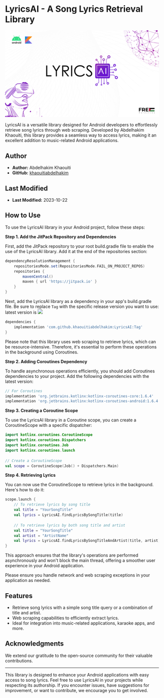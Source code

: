 # LyricsAI - A Song Lyrics Retrieval Library

![alt text](https://github.com/khaouitiabdelhakim/LyricsAI/blob/master/LyricsAI.png)

LyricsAI is a versatile library designed for Android developers to effortlessly retrieve song lyrics through web scraping. Developed by Abdelhakim Khaouiti, this library provides a seamless way to access lyrics, making it an excellent addition to music-related Android applications.

## Author

- **Author:** Abdelhakim Khaouiti
- **GitHub:** [khaouitiabdelhakim](https://github.com/khaouitiabdelhakim)

## Last Modified

- **Last Modified:** 2023-10-22



## How to Use
To use the LyricsAI library in your Android project, follow these steps:

**Step 1. Add the JitPack Repository and Dependencies**

First, add the JitPack repository to your root build.gradle file to enable the use of the LyricsAI library. Add it at the end of the repositories section:

```groovy
dependencyResolutionManagement {
    repositoriesMode.set(RepositoriesMode.FAIL_ON_PROJECT_REPOS)
    repositories {
        mavenCentral()
        maven { url 'https://jitpack.io' }
    }
}
```

Next, add the LyricsAI library as a dependency in your app's build.gradle file. Be sure to replace `Tag` with the specific release version you want to use:
latest version is [![](https://jitpack.io/v/khaouitiabdelhakim/LyricsAI.svg)](https://jitpack.io/#khaouitiabdelhakim/LyricsAI)

```groovy
dependencies {
    implementation 'com.github.khaouitiabdelhakim:LyricsAI:Tag'
}
```

Please note that this library uses web scraping to retrieve lyrics, which can be resource-intensive. Therefore, it's essential to perform these operations in the background using Coroutines.

**Step 2. Adding Coroutines Dependency**

To handle asynchronous operations efficiently, you should add Coroutines dependencies to your project. Add the following dependencies with the latest version:

```groovy
// For Coroutines
implementation 'org.jetbrains.kotlinx:kotlinx-coroutines-core:1.6.4'
implementation 'org.jetbrains.kotlinx:kotlinx-coroutines-android:1.6.4'
```

**Step 3. Creating a Coroutine Scope**

To use the LyricsAI library in a Coroutine scope, you can create a CoroutineScope with a specific dispatcher:

```kotlin
import kotlinx.coroutines.CoroutineScope
import kotlinx.coroutines.Dispatchers
import kotlinx.coroutines.Job
import kotlinx.coroutines.launch

// Create a CoroutineScope
val scope = CoroutineScope(Job() + Dispatchers.Main)
```

**Step 4. Retrieving Lyrics**

You can now use the CoroutineScope to retrieve lyrics in the background. Here's how to do it:

```kotlin
scope.launch {
    // To retrieve lyrics by song title
    val title = "YourSongTitle"
    val lyrics = LyricsAI.findLyricsBySongTitle(title)

    // To retrieve lyrics by both song title and artist
    val title = "YourSongTitle"
    val artist = "ArtistName"
    val lyrics = LyricsAI.findLyricsBySongTitleAndArtist(title, artist)
}
```

This approach ensures that the library's operations are performed asynchronously and won't block the main thread, offering a smoother user experience in your Android application.


Please ensure you handle network and web scraping exceptions in your application as needed.

## Features

- Retrieve song lyrics with a simple song title query or a combination of title and artist.
- Web scraping capabilities to efficiently extract lyrics.
- Ideal for integration into music-related applications, karaoke apps, and more.


## Acknowledgments

We extend our gratitude to the open-source community for their valuable contributions.

---

This library is designed to enhance your Android applications with easy access to song lyrics. Feel free to use LyricsAI in your projects while respecting its authorship. If you encounter issues, have suggestions for improvement, or want to contribute, we encourage you to get involved.



